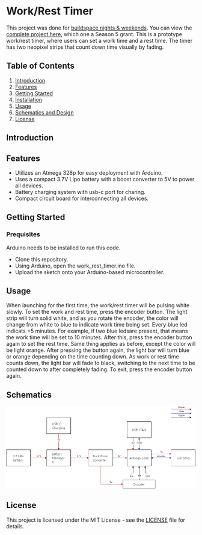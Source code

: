 # Work/Rest Timer

This project was done for [buildspace nights & weekends](https://sage.buildspace.so/). You can view the [complete project here](https://sage.buildspace.so/projects/immerge-VjvrTNt), which one a Season 5 grant. This is a prototype work/rest timer, where users can set a work time and a rest time. The timer has two neopixel strips that count down time visually by fading.

## Table of Contents
1. [Introduction](#introduction)
2. [Features](#features)
3. [Getting Started](#getting-started)
4. [Installation](#installation)
5. [Usage](#usage)
6. [Schematics and Design](#schematics-and-design)
7. [License](#license)

## Introduction

## Features
- Utilizes an Atmega 328p for easy deployment with Arduino.
- Uses a compact 3.7V Lipo battery with a boost converter to 5V to power all devices.
- Battery charging system with usb-c port for charing.
- Compact circuit board for interconnecting all devices.

## Getting Started

### Prequisites
Arduino needs to be installed to run this code.
- Clone this repository.
- Using Arduino, open the work_rest_timer.ino file.
- Upload the sketch onto your Arduino-based microcontroller.

## Usage
When launching for the first time, the work/rest timer will be pulsing white slowly. To set the work and rest time, press the encoder button. The light strip will turn solid white, and as you rotate the encoder, the color will change from white to blue to indicate work time being set. Every blue led indicats +5 minutes. For example, if two blue ledsare present, that means the work time will be set to 10 minutes. After this, press the encoder button again to set the rest time. Same thing applies as before, except the color will be light orange. After pressing the button again, the light bar will turn 
blue or orange depending on the time counting down. As work or rest time counts down, the light bar will fade to black, switching to the next time to be counted down to after completely fading. To exit, press the encoder button again.

## Schematics

![Schematic Block Diagram](schematics/work-rest-timer-schematic.png)

## License
This project is licensed under the MIT License - see the [LICENSE](LICENSE) file for details.